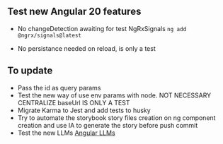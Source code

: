 ## Test new Angular 20 features

* No changeDetection awaiting for test NgRxSignals
```ng add @ngrx/signals@latest```

* No persistance needed on reload, is only a test



## To update

* Pass the id as query params
* Test the new way of use env params with node. NOT NECESSARY CENTRALIZE baseUrl IS ONLY A TEST
* Migrate Karma to Jest and add tests to husky
* Try to automate the storybook story files creation on ng component creation and use IA to generate the story before push commit
* Test the new LLMs [Angular LLMs](https://angular.dev/ai/develop-with-ai)